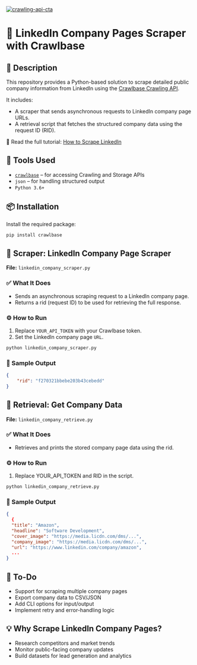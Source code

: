 <a href="https://crawlbase.com/signup?utm_source=github&utm_medium=readme&utm_campaign=crawling_api_banner" target="_blank">
  <img src="https://github.com/user-attachments/assets/afa4f6e7-25fb-442c-af2f-b4ddcfd62ab2" 
       alt="crawling-api-cta" 
       style="max-width: 100%; border: 0;">
</a>

# 🏢 LinkedIn Company Pages Scraper with Crawlbase

## 📝 Description

This repository provides a Python-based solution to scrape detailed public company information from LinkedIn using the [Crawlbase Crawling API](https://crawlbase.com/crawling-api-avoid-captchas-blocks).

It includes:

- A scraper that sends asynchronous requests to LinkedIn company page URLs.
- A retrieval script that fetches the structured company data using the request ID (RID).

📖 Read the full tutorial: [How to Scrape LinkedIn](https://crawlbase.com/blog/how-to-scrape-linkedin/)

## 🔧 Tools Used

- [`crawlbase`](https://pypi.org/project/crawlbase/) – for accessing Crawling and Storage APIs
- `json` – for handling structured output
- `Python 3.6+`

## 📦 Installation

Install the required package:

```bash
pip install crawlbase
```

## 🚀 Scraper: LinkedIn Company Page Scraper

**File:** `linkedin_company_scraper.py`

### ✅ What It Does

- Sends an asynchronous scraping request to a LinkedIn company page.
- Returns a rid (request ID) to be used for retrieving the full response.

### ⚙️ How to Run

1. Replace `YOUR_API_TOKEN` with your Crawlbase token.
2. Set the LinkedIn company page `URL`.

```bash
python linkedin_company_scraper.py
```

### 🧪 Sample Output

```json
{
	"rid": "f270321bbebe203b43cebedd"
}
```

## 📄 Retrieval: Get Company Data

**File:** `linkedin_company_retrieve.py`

### ✅ What It Does

- Retrieves and prints the stored company page data using the rid.

### ⚙️ How to Run

1. Replace YOUR_API_TOKEN and RID in the script.

```bash
python linkedin_company_retrieve.py
```

### 🧪 Sample Output

```json
{
  {
  "title": "Amazon",
  "headline": "Software Development",
  "cover_image": "https://media.licdn.com/dms/...",
  "company_image": "https://media.licdn.com/dms/...",
  "url": "https://www.linkedin.com/company/amazon",
  ...
}
```

## 📌 To-Do

- Support for scraping multiple company pages
- Export company data to CSV/JSON
- Add CLI options for input/output
- Implement retry and error-handling logic

## 💡 Why Scrape LinkedIn Company Pages?

- Research competitors and market trends
- Monitor public-facing company updates
- Build datasets for lead generation and analytics
